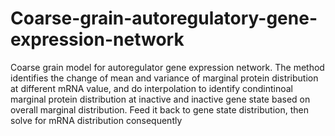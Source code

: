 # Coarse-grain-autoregulatory-gene-expression-network

Coarse grain model for autoregulator gene expression network. The method identifies the change of mean and variance of marginal protein distribution at different mRNA value, and do interpolation to identify condintinoal marginal protein distribution at inactive and inactive gene state based on overall marginal distribution. Feed it back to gene state distribution, then solve for mRNA distribution consequently

